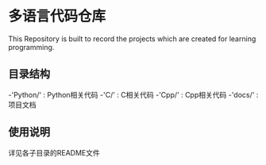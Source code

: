 # 多语言代码仓库
This Repository is built to record the projects which are created for learning programming.

## 目录结构 
-'Python/' : Python相关代码
-'C/' : C相关代码
-'Cpp/' : Cpp相关代码
-'docs/' : 项目文档

## 使用说明
详见各子目录的README文件